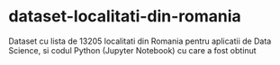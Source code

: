 # dataset-localitati-din-romania
Dataset cu lista de 13205 localitati din Romania pentru aplicatii de Data Science, si codul Python (Jupyter Notebook) cu care a fost obtinut
